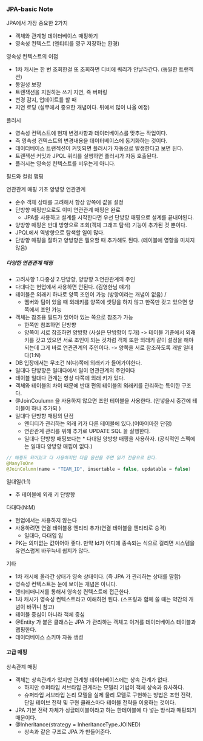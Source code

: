### JPA-basic Note

JPA에서 가장 중요한 2가지
- 객체와 관계형 데이터베이스 매핑하기
- 영속성 컨텍스트 (엔티티를 영구 저장하는 환경)

영속성 컨텍스트의 이점
- 1차 캐시는 한 번 조회한걸 또 조회하면 디비에 쿼리가 안날라간다. (동일한 트랜젝션)
- 동일성 보장
- 트랜잭션을 지원하는 쓰기 지연, 즉 버퍼링
- 변경 감지, 업데이트를 할 때
- 지연 로딩 (실무에서 중요한 개념이다. 뒤에서 많이 나올 예정)

플러시
- 영속성 컨텍스트에 현재 변경사항과 데이터베이스를 맞추는 작업이다.
- 즉 영속성 컨텍스트의 변경내용을 데이터베이스에 동기화하는 것이다.
- 데이터베이스 트랜젝션이 커밋되면 플러시가 자동으로 발생한다고 보면 된다.
- 트랜젝션 커밋과 JPQL 쿼리를 실행하면 플러시가 자동 호출된다. 
- 플러시는 영속성 컨텍스트를 비우는게 아니다.

필드와 컬럼 맵핑

연관관계 매핑 기초
양방향 연관관계
- 순수 객체 상태를 고려해서 항상 양쪽에 값을 설정
- 단방향 매핑만으로도 이미 연관관계 매핑은 완료
    - JPA를 사용하고 설계를 시작한다면 우선 단방향 매핑으로 설계를 끝내야된다. 
- 양방향 매핑은 반대 방향으로 조회(객체 그래프 탐색) 기능이 추가된 것 뿐이다.
- JPQL에서 역방향으로 탐색할 일이 많다.
- 단방향 매핑을 잘하고 양방향은 필요할 때 추가해도 된다. (테이블에 영향을 미치지 않음)

##### 다양한 연관관계 매핑
- 고려사항 1.다중성 2.단방향, 양방향 3.연관관계의 주인
- 다대다는 현업에서 사용하면 안된다. (김영한님 얘기)
- 테이블은 외래키 하나로 양쪽 조인이 가능 (방향이라는 개념이 없음) /
    - 멤버와 팀이 있을 때 외래키를 양쪽에 셋팅을 하지 않고 한쪽만 갖고 있으면 양쪽에서 조인 가능
- 객체는 참조용 필드가 있어야 있는 쪽으로 참조가 가능
    - 한쪽만 참조하면 단방향
    - 양쪽이 서로 참조하면 양방향 (사실은 단방향이 두개)
-> 테이블 기준에서 외래키를 갖고 있으면 서로 조인이 되는 것처럼 객체 또한 외래키 같이 설정을 해야되는데 그게 바로 연관관계의 주인이다.
-> 양쪽을 서로 참조하도록 개발
일대다(1:N)
- DB 입장에서는 무조건 N(다)쪽에 외래키가 들어가야한다.
- 일대다 단방향은 일대다에서 일이 연관관계의 주인이다 
- 테이블 일대다 관계는 항상 다쪽에 외래 키가 있다.
- 객체와 테이블의 차이 때문에 반대 편의 테이블의 외래키를 관리하는 특이한 구조다.
- @JoinCoulumn 을 사용하지 않으면 조인 테이블을 사용한다. (안넣을시 중간에 테이블이 하나 추가되 )
- 일대다 단방향 매핑의 단점
    - 엔티티가 관리하는 외래 키가 다른 테이블에 있다.(어마어마한 단점)
    - 연관관계 관리를 위해 추가로 UPDATE SQL 을 실행한다. 
    - 일대다 단방향 매핑보다는 * 다대일 양방향 매핑을 사용하자. (공식적인 스펙에는 일대다 양방향 매핍이 없다.)

```java
// 매핑도 되어있고 다 사용하지만 다음 옵션을 주면 읽기 전용으로 된다. 
@ManyToOne
@JoinColumn(name = "TEAM_ID", insertable = false, updatable = false)
```

일대일(1:1)
- 주 테이블에 외래 키 단방향

다대다(N:M)
- 현업에서는 사용하지 않는다 
- 사용하려면 연결 테이블용 엔티티 추가(연결 테이블을 엔티티로 승격)
    - 일대다, 다대입 입 
- PK는 의미없는 값이어야 좋다. 만약 Id가 어디에 종속되는 식으로 걸리면 시스템을 유연스럽게 바꾸늑네 쉽지가 않다.



기타
- 1차 캐시에 올라간 상태가 영속 상태이다. (즉 JPA 가 관리하는 상태를 말함)
- 영속성 컨텍스트는 눈에 보이는 개념은 아니다. 
- 엔티티매니저를 통해서 영속성 컨텍스트에 접근한다.
- 1차 캐시가 영속성 컨텍스트라고 이해하면 된다. (스프링과 함께 쓸 때는 약간의 개념이 바뀌니 참고)
- 테이블 중심이 아니라 객체 중심
- @Entity 가 붙은 클래스는 JPA 가 관리하는 객체고 이거를 데이터베이스 테이블과 맵핑한다.
- 데이터베이스 스키마 자동 생성

#### 고급 매핑
상속관계 매핑
- 객체는 상속관계가 있지만 관계형 데이터베이스에는 상속 관계가 없다.
    - 하지만 슈퍼타입 서브타입 관게라는 모델리 기법이 객체 상속과 유사하다.
    - 슈퍼타입 서브타입 논리 모델을 실제 물리 모델로 구현하는 방법은 조인 전략, 단일 테이브 전략 및 구현 클래스마다 테이블 전략을 이용하는 것이다.
- JPA 기본 전략 자체가 싱글테이블이라고 하는 한테이블에 다 넣는 방식과 매핑되기 때문이다.
- @Inheritance(strategy = InheritanceType.JOINED)
    - 상속과 같은 구조로 JPA 가 만들어준다.
